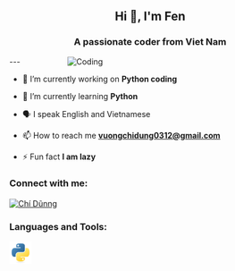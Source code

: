 
<h2 align="center">Hi 👋, I'm Fen</h2>
<h3 align="center">A passionate coder from Viet Nam</h3>
<img align="right" alt="Coding" width="400" src="https://images.squarespace-cdn.com/content/v1/5769fc401b631bab1addb2ab/1541580611624-TE64QGKRJG8SWAIUS7NS/ke17ZwdGBToddI8pDm48kPoswlzjSVMM-SxOp7CV59BZw-zPPgdn4jUwVcJE1ZvWQUxwkmyExglNqGp0IvTJZamWLI2zvYWH8K3-s_4yszcp2ryTI0HqTOaaUohrI8PI6FXy8c9PWtBlqAVlUS5izpdcIXDZqDYvprRqZ29Pw0o/coding-freak.gif)">
---

- 🔭 I’m currently working on **Python coding**

- 🌱 I’m currently learning **Python**

- 🗣 I speak English and Vietnamese

- 📫 How to reach me **vuongchidung0312@gmail.com**

- ⚡ Fun fact **I am lazy**

<h3 align="left">Connect with me:</h3>
<p align="left">
<a href="https://www.facebook.com/profile.php?id=100085897812848" target="blank"><img align="center" src="https://raw.githubusercontent.com/rahuldkjain/github-profile-readme-generator/master/src/images/icons/Social/facebook.svg" alt="Chí Dũnng" height="30" width="40" /></a>
</p>

<h3 align="left">Languages and Tools:</h3>
<p align="left"> <a href="https://www.python.org" target="_blank" rel="noreferrer"> <img src="https://raw.githubusercontent.com/devicons/devicon/master/icons/python/python-original.svg" alt="python" width="40" height="40"/> </a> </p>


